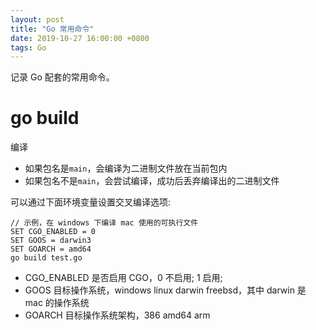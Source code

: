 ```yaml
---
layout: post
title: "Go 常用命令"
date: 2019-10-27 16:00:00 +0800
tags: Go
---
```


记录 Go 配套的常用命令。

# go build

编译

- 如果包名是`main`，会编译为二进制文件放在当前包内
- 如果包名不是`main`，会尝试编译，成功后丢弃编译出的二进制文件

可以通过下面环境变量设置交叉编译选项:

```
// 示例，在 windows 下编译 mac 使用的可执行文件
SET CGO_ENABLED = 0
SET GOOS = darwin3
SET GOARCH = amd64
go build test.go
```

- CGO_ENABLED 是否启用 CGO，0 不启用; 1 启用;
- GOOS 目标操作系统，windows linux darwin freebsd，其中 darwin 是 mac 的操作系统
- GOARCH 目标操作系统架构，386 amd64 arm
